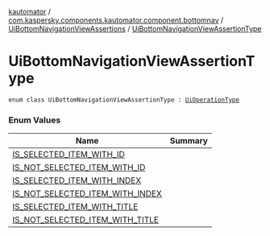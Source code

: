 [kautomator](../../../index.md) / [com.kaspersky.components.kautomator.component.bottomnav](../../index.md) / [UiBottomNavigationViewAssertions](../index.md) / [UiBottomNavigationViewAssertionType](./index.md)

# UiBottomNavigationViewAssertionType

`enum class UiBottomNavigationViewAssertionType : `[`UiOperationType`](../../../com.kaspersky.components.kautomator.intercept.operation/-ui-operation-type/index.md)

### Enum Values

| Name | Summary |
|---|---|
| [IS_SELECTED_ITEM_WITH_ID](-i-s_-s-e-l-e-c-t-e-d_-i-t-e-m_-w-i-t-h_-i-d.md) |  |
| [IS_NOT_SELECTED_ITEM_WITH_ID](-i-s_-n-o-t_-s-e-l-e-c-t-e-d_-i-t-e-m_-w-i-t-h_-i-d.md) |  |
| [IS_SELECTED_ITEM_WITH_INDEX](-i-s_-s-e-l-e-c-t-e-d_-i-t-e-m_-w-i-t-h_-i-n-d-e-x.md) |  |
| [IS_NOT_SELECTED_ITEM_WITH_INDEX](-i-s_-n-o-t_-s-e-l-e-c-t-e-d_-i-t-e-m_-w-i-t-h_-i-n-d-e-x.md) |  |
| [IS_SELECTED_ITEM_WITH_TITLE](-i-s_-s-e-l-e-c-t-e-d_-i-t-e-m_-w-i-t-h_-t-i-t-l-e.md) |  |
| [IS_NOT_SELECTED_ITEM_WITH_TITLE](-i-s_-n-o-t_-s-e-l-e-c-t-e-d_-i-t-e-m_-w-i-t-h_-t-i-t-l-e.md) |  |
